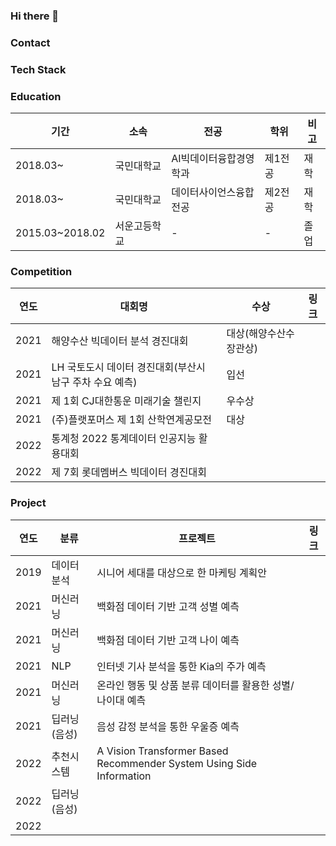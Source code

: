 ### Hi there 👋

<!--
**rnjsdb72/rnjsdb72** is a ✨ _special_ ✨ repository because its `README.md` (this file) appears on your GitHub profile.

Here are some ideas to get you started:

- 🔭 I’m currently working on ...
- 🌱 I’m currently learning ...
- 👯 I’m looking to collaborate on ...
- 🤔 I’m looking for help with ...
- 💬 Ask me about ...
- 📫 How to reach me: ...
- 😄 Pronouns: ...
- ⚡ Fun fact: ...
-->

### Contact

### Tech Stack

### Education
|기간|소속|전공|학위|비고|
|-|-|-|-|-|
|2018.03~|국민대학교|AI빅데이터융합경영학과|제1전공|재학|
|2018.03~|국민대학교|데이터사이언스융합전공|제2전공|재학|
|2015.03~2018.02|서운고등학교|-|-|졸업|

### Competition
|연도|대회명|수상|링크|
|-|-|-|-|
|2021|해양수산 빅데이터 분석 경진대회|대상(해양수산수장관상)||
|2021|LH 국토도시 데이터 경진대회(부산시 남구 주차 수요 예측)|입선||
|2021|제 1회 CJ대한통운 미래기술 챌린지|우수상||
|2021|(주)플랫포머스 제 1회 산학연계공모전|대상||
|2022|통계청 2022 통계데이터 인공지능 활용대회|||
|2022|제 7회 롯데멤버스 빅데이터 경진대회|||

### Project
|연도|분류|프로젝트|링크|
|-|-|-|-|
|2019|데이터분석|시니어 세대를 대상으로 한 마케팅 계획안||
|2021|머신러닝|백화점 데이터 기반 고객 성별 예측||
|2021|머신러닝|백화점 데이터 기반 고객 나이 예측||
|2021|NLP|인터넷 기사 분석을 통한 Kia의 주가 예측||
|2021|머신러닝|온라인 행동 및 상품 분류 데이터를 활용한 성별/나이대 예측||
|2021|딥러닝(음성)|음성 감정 분석을 통한 우울증 예측||
|2022|추천시스템|A Vision Transformer Based Recommender System Using Side Information||
|2022|딥러닝(음성)|||
|2022||||
